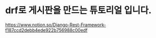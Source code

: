 # drf로 게시판을 만드는 튜토리얼 입니다.
https://www.notion.so/Django-Rest-Framework-f187ccd2debb4ede922b756988c00edf
